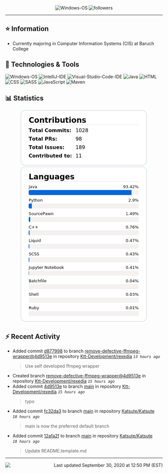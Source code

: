 <div align="center">
    <img 
        src="https://img.shields.io/badge/OS-Windows-informational?style=for-the-badge&color=3278be"
        alt="Windows-OS">
    <img 
        src="https://img.shields.io/github/followers/katsute?color=3278be&style=for-the-badge"
        alt="followers">
</div>

<hr>

## ⭐ Information

 - Currently majoring in Computer Information Systems (CIS) at Baruch College

## 🔧 Technologies & Tools

<img 
    src="https://img.shields.io/badge/OS-Windows-informational?style=flat-square&color=3278be"
    alt="Windows-OS">
<img 
    src="https://img.shields.io/badge/Editor-IntelliJ_IDEA-informational?style=flat-square&logo=intellij-idea&logoColor=white&color=3278be"
    alt="IntelliJ-IDE">
<img 
    src="https://img.shields.io/badge/Editor-Visual_Studio_Code-informational?style=flat-square&logo=Visual-Studio-Code&logoColor=white&color=3278be"
    alt="Visual-Studio-Code-IDE">
<img 
    src="https://img.shields.io/badge/Code-Java-informational?style=flat-square&logo=java&logoColor=white&color=3278be"
    alt="Java">
<img 
    src="https://img.shields.io/badge/Code-HTML-informational?style=flat-square&logo=html5&logoColor=white&color=3278be"
    alt="HTML">
<img 
    src="https://img.shields.io/badge/Code-CSS-informational?style=flat-square&logo=css-wizardry&logoColor=white&color=3278be"
    alt="CSS">
<img 
    src="https://img.shields.io/badge/Code-SASS-informational?style=flat-square&logo=sass&logoColor=white&color=3278be"
    alt="SASS">
<img 
    src="https://img.shields.io/badge/Code-JavaScript-informational?style=flat-square&logo=javascript&logoColor=white&color=3278be"
    alt="JavaScript">
<img 
    src="https://img.shields.io/badge/Tools-Maven-informational?style=flat-square&logo=apache-maven&logoColor=white&color=3278be"
    alt="Maven">

## 📊 Statistics
<div align="center">
    <a href="https://github.com/Katsute/">
        <img src="https://github.com/Katsute/Katsute/blob/main/contributions.png">
    </a>
    <a href="https://github.com/Katsute/">
        <img src="https://github.com/Katsute/Katsute/blob/main/languages.png">
    </a>
</div>

## ⚡ Recent Activity

 - Added commit [d877998](https://github.com/Ktt-Development/rexedia/commit/d8779985d1b176cd497a463508ce620c3116633c) to branch [remove-defective-ffmpeg-wrapper@4d9513e](https://github.com/Ktt-Development/rexedia/tree/remove-defective-ffmpeg-wrapper@4d9513e) in repository [Ktt-Development/rexedia](https://github.com/Ktt-Development/rexedia)  *`13 hours ago`*
   > Use self developed ffmpeg wrapper
 - Created branch [remove-defective-ffmpeg-wrapper@4d9513e](https://github.com/Ktt-Development/rexedia/tree/remove-defective-ffmpeg-wrapper@4d9513e) in repository [Ktt-Development/rexedia](https://github.com/Ktt-Development/rexedia) *`15 hours ago`*
 - Added commit [4d9513e](https://github.com/Ktt-Development/rexedia/commit/4d9513e57f8050f5692856c0ea5a5e26981a43df) to branch [main](https://github.com/Ktt-Development/rexedia/tree/main) in repository [Ktt-Development/rexedia](https://github.com/Ktt-Development/rexedia)  *`15 hours ago`*
   > typo
 - Added commit [fc32da3](https://github.com/Katsute/Katsute/commit/fc32da3e0d04948df3f1785c8b875981546c0d21) to branch [main](https://github.com/Katsute/Katsute/tree/main) in repository [Katsute/Katsute](https://github.com/Katsute/Katsute)  *`18 hours ago`*
   > main is now the preferred default branch
 - Added commit [12afa2f](https://github.com/Katsute/Katsute/commit/12afa2f5481dd1c2ce50a0029070d7eae40fe169) to branch [main](https://github.com/Katsute/Katsute/tree/main) in repository [Katsute/Katsute](https://github.com/Katsute/Katsute)  *`18 hours ago`*
   > Update README.template.md

---
<img align="left" src="https://github.com/Katsute/Katsute/workflows/Update%20README.md/badge.svg"><p align="right">Last updated September 30, 2020 at 12:50 PM (EST)</p>
